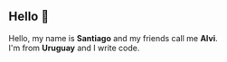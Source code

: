 ﻿## Hello 👋
Hello, my name is **Santiago** and my friends call me **Alvi**.<br>
I'm from **Uruguay** and I write code.
